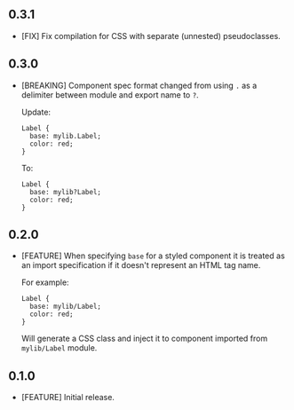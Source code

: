 ## 0.3.1

* [FIX] Fix compilation for CSS with separate (unnested) pseudoclasses.

## 0.3.0

* [BREAKING] Component spec format changed from using `.` as a delimiter between
  module and export name to `?`.

  Update:

      Label {
        base: mylib.Label;
        color: red;
      }

  To:

      Label {
        base: mylib?Label;
        color: red;
      }

## 0.2.0

* [FEATURE] When specifying `base` for a styled component it is treated as an
  import specification if it doesn't represent an HTML tag name.

  For example:

      Label {
        base: mylib/Label;
        color: red;
      }

  Will generate a CSS class and inject it to component imported from
  `mylib/Label` module.

## 0.1.0

* [FEATURE] Initial release.
